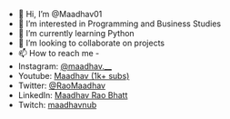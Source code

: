 - 👋 Hi, I’m @Maadhav01
- 👀 I’m interested in Programming and Business Studies
- 🌱 I’m currently learning Python
- 💞️ I’m looking to collaborate on projects
- 📫 How to reach me - 
- Instagram: [@maadhav.__](https://www.instagram.com/maadhav.__/)
- Youtube: [Maadhav (1k+ subs)](https://www.youtube.com/c/MAADHAV123)
- Twitter: [@RaoMaadhav](https://twitter.com/RaoMaadhav)
- LinkedIn: [Maadhav Rao Bhatt](https://www.linkedin.com/in/maadhav-rao-bhatt-413407232/)
- Twitch: [maadhavnub](https://www.twitch.tv/maadhavnub)
<!---
Maadhav01/Maadhav01 is a ✨ special ✨ repository because its `README.md` (this file) appears on your GitHub profile.
You can click the Preview link to take a look at your changes.
--->
